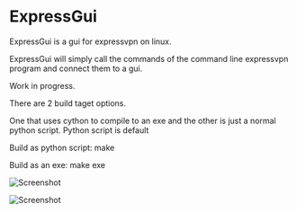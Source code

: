 # ExpressGui
ExpressGui is a gui for expressvpn on linux.

ExpressGui will simply call the commands of the command line expressvpn program and connect them to a gui.

Work in progress.

There are 2 build taget options.

One that uses cython to compile to an exe and the other is just a normal python script. Python script is default

Build as python script:
	make

Build as an exe:
	make exe

![Screenshot](https://github.com/pancaketest/ExpressGui/raw/master/screenshots/window.png)

![Screenshot](https://github.com/pancaketest/ExpressGui/raw/master/screenshots/locationchooser.png)